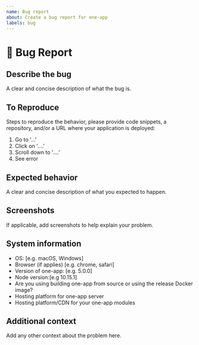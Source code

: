 ```yaml
---
name: Bug report
about: Create a bug report for one-app
labels: bug
---
```


# 🐞 Bug Report

## Describe the bug

A clear and concise description of what the bug is.

## To Reproduce

Steps to reproduce the behavior, please provide code snippets, a repository, and/or a URL where your
application is deployed:

1. Go to '...'
2. Click on '....'
3. Scroll down to '....'
4. See error

## Expected behavior

A clear and concise description of what you expected to happen.

## Screenshots

If applicable, add screenshots to help explain your problem.

## System information

- OS: [e.g. macOS, Windows]
- Browser (if applies) [e.g. chrome, safari]
- Version of one-app: [e.g. 5.0.0]
- Node version:[e.g 10.15.1]
- Are you using building one-app from source or using the release Docker image?
- Hosting platform for one-app server
- Hosting platform/CDN for your one-app modules

## Additional context

Add any other context about the problem here.
